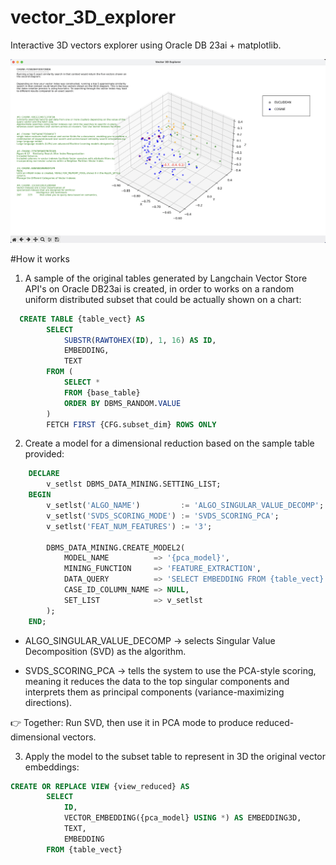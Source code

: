 # vector_3D_explorer
Interactive 3D vectors explorer using Oracle DB 23ai + matplotlib.

![application gui](./images/vector_3d_explorer.png)

#How it works
1. A sample of the original tables generated by Langchain Vector Store API's on Oracle DB23ai is created, in order to works on a random uniform distributed subset that could be actually shown on a chart:
   
```SQL
  CREATE TABLE {table_vect} AS
        SELECT 
            SUBSTR(RAWTOHEX(ID), 1, 16) AS ID,
            EMBEDDING,
            TEXT
        FROM (
            SELECT *
            FROM {base_table}
            ORDER BY DBMS_RANDOM.VALUE
        )
        FETCH FIRST {CFG.subset_dim} ROWS ONLY
```

2. Create a model for a dimensional reduction based on the sample table  provided:
```SQL
    DECLARE
        v_setlst DBMS_DATA_MINING.SETTING_LIST;
    BEGIN
        v_setlst('ALGO_NAME')         := 'ALGO_SINGULAR_VALUE_DECOMP';
        v_setlst('SVDS_SCORING_MODE') := 'SVDS_SCORING_PCA';
        v_setlst('FEAT_NUM_FEATURES') := '3';

        DBMS_DATA_MINING.CREATE_MODEL2(
            MODEL_NAME          => '{pca_model}',
            MINING_FUNCTION     => 'FEATURE_EXTRACTION',
            DATA_QUERY          => 'SELECT EMBEDDING FROM {table_vect}',
            CASE_ID_COLUMN_NAME => NULL,
            SET_LIST            => v_setlst
        );
    END;
```

- ALGO_SINGULAR_VALUE_DECOMP → selects Singular Value Decomposition (SVD) as the algorithm.

- SVDS_SCORING_PCA → tells the system to use the PCA-style scoring, meaning it reduces the data to the top singular components and interprets them as principal components (variance-maximizing directions).

👉 Together: Run SVD, then use it in PCA mode to produce reduced-dimensional vectors.

3. Apply the model to the subset table to represent in 3D the original vector embeddings:
   
```SQL
CREATE OR REPLACE VIEW {view_reduced} AS
        SELECT
            ID,
            VECTOR_EMBEDDING({pca_model} USING *) AS EMBEDDING3D,
            TEXT,
            EMBEDDING
        FROM {table_vect}
```

